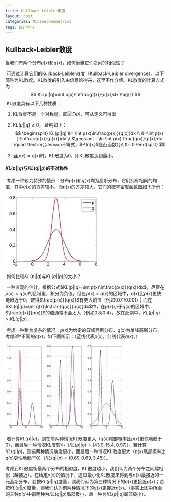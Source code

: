 ```yaml
---
title: Kullback-Leibler散度
layout: post
categories: Microeconometrics
tags: 统计学习
---
```

## Kullback-Leibler散度

当我们有两个分布$p(x)$和$q(x)$，如何衡量它们之间的相似性？

​	可通过计算它们的Kullback-Leibler散度（Kullback-Leibler divergence），以下简称为KL散度。KL散度的引入由信息论得来，这里不作介绍。KL散度的计算方式为：
$$
KL(p||q)=\int p(x)\ln\frac{p(x)}{q(x)}dx \tag{1}
$$
​	KL散度具有以下几种性质：

1. KL散度不是一个对称量，即![TeX](https://math.jekyllwriter.com/?q=KL(p%7C%7Cq)%5Cneq%20KL(q%7C%7Cp))，可从定义可得出

2. $KL(p||q)\geqslant 0$， 证明如下：
   $$
   \begin{split}
   KL(p||q) &= \int p(x)\ln\frac{p(x)}{q(x)}dx \\
   &=\int p(x) (-\ln\frac{q(x)}{p(x)})dx \\
   &\geqslant - \ln \int p(x) \frac{q(x)}{p(x)}dx \quad \textrm{（Jenson不等式，$-\ln{x}$是凸函数）}\\
   &= 0
   \end{split}
   $$

3. 当$p(x)=q(x)$时，KL散度为0，即KL散度达到最小。



#### $KL(p||q)$与$KL(q||p)$的不对称性

​	考虑一种较为特殊的情形：分布$p(x)$和$q(x)$均为高斯分布，它们拥有相同的均值，其中$q(x)$的方差较小，而$p(x)$的方差较大，它们的概率密度函数图如下所示：

![figure1](https://github.com/zample/zample.github.io/blob/master/screenshot/blog/kldivergence/figure1.jpg)

​	如何比较$KL(p||q)$与$KL(q||p)$的大小？

​	一种直观的估计，根据公式$KL(p||q)=\int p(x)\ln\frac{p(x)}{q(x)}dx​$，尽管在$p(x)<q(x)​$的区域里，积分为负值，但在$p(x)>q(x)​$的区域中，$q(x)​$比$p(x)​$更快地趋近于0，使得$\frac{p(x)}{q(x)}​$有更大的值（例如0.01/0.001）；而在$KL(q||p)=\int q(x)\ln\frac{q(x)}{p(x)}dx​$中，在$p(x)​$小于$q(x)​$的区域中，$\frac{q(x)}{p(x)}​$的值通常不会太大（例如0.8/0.4），故在此例中，$KL(p||q)>KL(q||p)​$。

​	考虑一种稍为复杂的情况：$p(x)$为给定的双峰高斯分布，$q(x)$为单峰高斯分布，考虑3种不同的q(x)，如下图所示：（蓝线代表$p(x)$，红线代表$q(x)$。）

![figure2](https://github.com/zample/zample.github.io/blob/master/screenshot/blog/kldivergence/figure2.jpg)

​	若计算$KL(p||q)$，则在前两种情况KL散度更大（$q(x)$尾部概率比$p(x)$更快地趋于0），而最后一种情况KL度较小（$KL(p||q)=(43.9, 15.4, 0.97)$）。若计算$KL(q||p)$，则前两种情况散度更小，而最后一种情况KL散度更大（$p(x)$尾部概率比$q(x)$更快地趋于0）（$KL(q||p)=(0.69, 0.69, 3.45)$）。

​	考虑到KL散度衡量两个分布的相似度，KL散度越小，我们认为两个分布之间越相似（越接近）。在给定$p(x)​$的情况下，通过最小化KL散度来得到与$p(x)​$最接近的一元高斯分布。若按$KL(p||q)​$度量，则我们认为第三种情况下的$q(x)​$更接近$p(x)​$；若按$KL(q||p)​$度量，则我们认为前两种情况下的$q(x)​$更接近$p(x)​$。（事实上图中所画的三种$p(x)​$中前两种为$KL(q||p)​$局部极小，后一种为$KL(p||q)​$局部极小）。